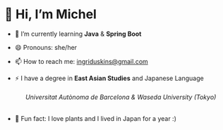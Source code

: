 # 👋 Hi, I’m Michel

- 🌱 I’m currently learning **Java** & **Spring Boot**
- 😄 Pronouns: she/her
- 📫 How to reach me: ingriduskins@gmail.com
- ⚡ I have a degree in **East Asian Studies** and Japanese Language
 
  ###### &nbsp;&nbsp;&nbsp;&nbsp;&nbsp;&nbsp;*Universitat Autònoma de Barcelona & Waseda University (Tokyo)*
- 💞️ Fun fact: I love plants and I lived in Japan for a year :)

<!---
I-Michel/I-Michel is a ✨ special ✨ repository because its `README.md` (this file) appears on your GitHub profile.
You can click the Preview link to take a look at your changes.
--->
